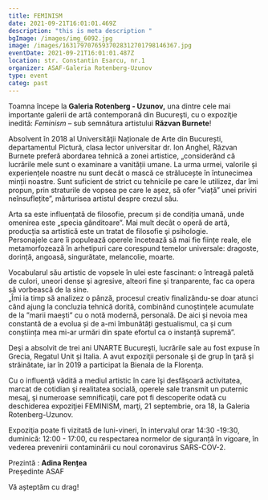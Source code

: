 ```yaml
---
title: FEMINISM
date: 2021-09-21T16:01:01.469Z
description: "this is meta description "
bgImage: /images/img_6092.jpg
image: /images/16317970765937028312701798146367.jpg
eventDate: 2021-09-21T16:01:01.487Z
location: str. Constantin Esarcu, nr.1
organizer: ASAF-Galeria Rotenberg-Uzunov
type: event
categ: past
---
```

Toamna începe la **Galeria Rotenberg - Uzunov,** una dintre cele mai importante galerii de artă contemporană din Bucureşti, cu o expoziţie inedită: *Feminism* – sub semnătura artistului **Răzvan Burnete**!

Absolvent în 2018 al Universităţii Naționale de Arte din București, departamentul Pictură, clasa lector universitar dr. Ion Anghel, Răzvan Burnete preferă abordarea tehnică a zonei artistice, „considerând că lucrările mele sunt o examinare a vanității umane. La urma urmei, valorile și experiențele noastre nu sunt decât o mască ce strălucește în întunecimea minții noastre. Sunt suficient de strict cu tehnicile pe care le utilizez, dar îmi propun, prin straturile de vopsea pe care le așez, să ofer ”viață” unei priviri neînsuflețite”, mărturisea artistul despre crezul său.

Arta sa este influențată de filosofie, precum și de condiția umană, unde omenirea este „specia gânditoare”. Mai mult decât o operă de artă, producția sa artistică este un tratat de filosofie şi psihologie.\
Personajele care îi populează operele încetează să mai fie ființe reale, ele metamorfozează în arhetipuri care corespund temelor universale: dragoste, dorință, angoasă, singurătate, melancolie, moarte.

Vocabularul său artistic de vopsele în ulei este fascinant: o întreagă paletă de culori, uneori dense şi agresive, alteori fine şi tranparente, fac ca opera să vorbească de la sine.\
„Îmi ia timp să analizez o pânză, procesul creativ finalizându-se doar atunci când ajung la concluzia tehnică dorită, combinând cunoștințele acumulate de la ”marii maești” cu o notă modernă, personală. De aici și nevoia mea constantă de a evolua și de a-mi îmbunătăți gestualismul, ca și cum conștiința mea mi-ar urmări din spate efortul ca o instanță supremă”.

Deşi a absolvit de trei ani UNARTE Bucureşti, lucrările sale au fost expuse în Grecia, Regatul Unit și Italia. A avut expoziţii personale şi de grup în ţară şi străinătate, iar în 2019 a participat la Bienala de la Florenţa.

Cu o influenţă vădită a mediul artistic în care îşi desfăşoară activitatea, marcat de cotidian şi realitatea socială, operele sale transmit un puternic mesaj, şi numeroase semnificaţii, care pot fi descoperite odată cu deschiderea expoziţiei FEMINISM, marţi, 21 septembrie, ora 18, la Galeria Rotenberg-Uzunov.

Expoziţia poate fi vizitată de luni-vineri, în intervalul orar 14:30 -19:30, duminică: 12:00 - 17:00, cu respectarea normelor de siguranță în vigoare, în vederea prevenirii contaminării cu noul coronavirus SARS-COV-2.

Prezintă : **Adina Rențea**\
Președinte ASAF

Vă așteptăm cu drag!
